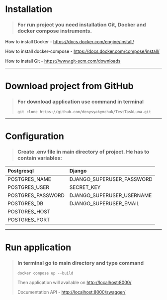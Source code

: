 
# Installation

>### For run project you need installation __Git__, __Docker__ and __docker compose__ instruments.

How to install Docker - <https://docs.docker.com/engine/install/>

How to install docker-compose - <https://docs.docker.com/compose/install/>

How to install Git - <https://www.git-scm.com/downloads>

___
# Download project from GitHub

>### For download application use command in terminal
>``git clone https://github.com/denysyakymchuk/TestTaskLuna.git``


___
# Configuration

>### Create **.env** file in main directory of project. He has to contain variables:

| Postgresql        | Django                    |                            
|:------------------|:--------------------------|
| POSTGRES_NAME     | DJANGO_SUPERUSER_PASSWORD |                            
| POSTGRES_USER     | SECRET_KEY                | 
| POSTGRES_PASSWORD | DJANGO_SUPERUSER_USERNAME |     
| POSTGRES_DB       | DJANGO_SUPERUSER_EMAIL    |                           
| POSTGRES_HOST     |                           |                            
| POSTGRES_PORT     |                           |                            


___
# Run application

>### In terminal go to main directory and type command
> ``docker compose up --build``
> 
> Then application will available on [http://localhost:8000/](http://localhost:8000/)
> 
> Documentation API - [http://localhost:8000/swagger/](http://localhost:8000/swagger/) 